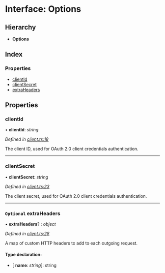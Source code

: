 
# Interface: Options

## Hierarchy

* **Options**

## Index

### Properties

* [clientId](_client_.options.md#clientid)
* [clientSecret](_client_.options.md#clientsecret)
* [extraHeaders](_client_.options.md#optional-extraheaders)

## Properties

###  clientId

• **clientId**: *string*

*Defined in [client.ts:18](https://github.com/bluecanvas/node-bluecanvas-sdk/blob/6e3a4c7/src/client.ts#L18)*

The client ID, used for OAuth 2.0 client credentials authentication.

___

###  clientSecret

• **clientSecret**: *string*

*Defined in [client.ts:23](https://github.com/bluecanvas/node-bluecanvas-sdk/blob/6e3a4c7/src/client.ts#L23)*

The client secret, used for OAuth 2.0 client credentials authentication.

___

### `Optional` extraHeaders

• **extraHeaders**? : *object*

*Defined in [client.ts:28](https://github.com/bluecanvas/node-bluecanvas-sdk/blob/6e3a4c7/src/client.ts#L28)*

A map of custom HTTP headers to add to each outgoing request.

#### Type declaration:

* \[ **name**: *string*\]: string

